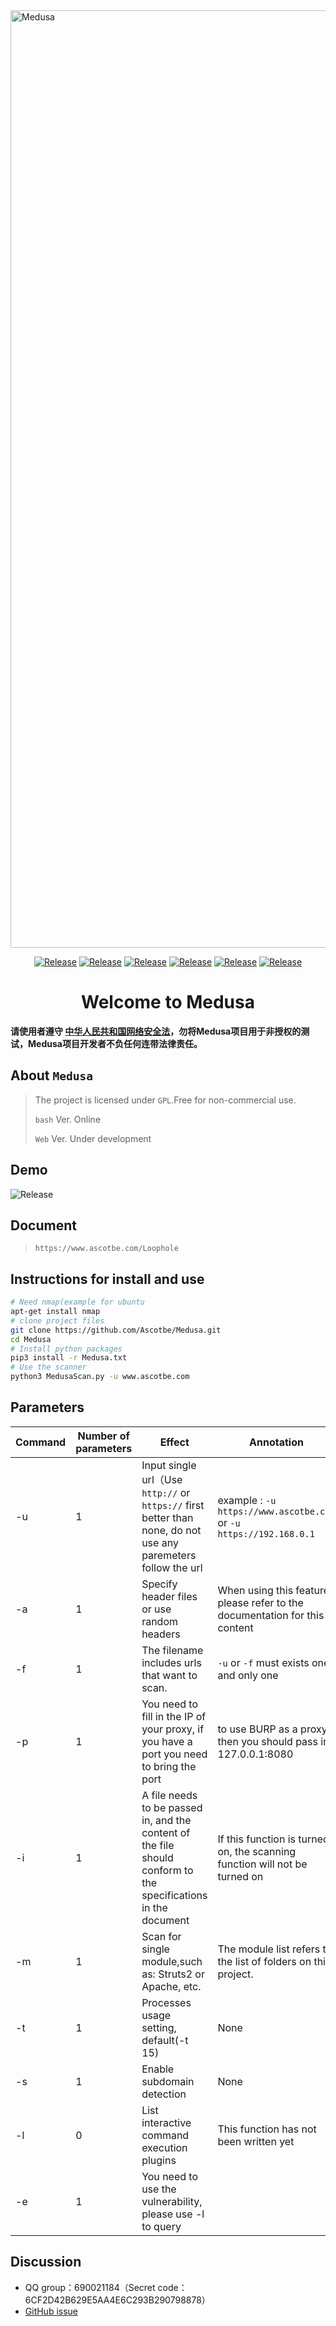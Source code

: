 <img src="https://github.com/Ascotbe/Medusa/blob/master/Medusa.png?raw=true" width="1500" alt="Medusa" /> 

 <p align="center">
    <a href="https://github.com/Ascotbe/Medusa"><img alt="Release" src="https://img.shields.io/badge/Ascotbe-Medusa-green"></a>
    <a href="https://github.com/Ascotbe/Medusa"><img alt="Release" src="https://img.shields.io/badge/python-3.7+-blueviolet"></a>
    <a href="https://github.com/Ascotbe/Medusa"><img alt="Release" src="https://img.shields.io/badge/Version-0.87-red"></a>
    <a href="https://github.com/Ascotbe/Medusa"><img alt="Release" src="https://img.shields.io/badge/LICENSE-GPL-ff69b4"></a>
	<a href="https://github.com/ascotbe/Medusa/stargazers"><img alt="Release" src="https://img.shields.io/github/stars/ascotbe/Medusa.svg"></a>
	<a href="https://github.com/Ascotbe/Medusa"><img alt="Release" src="https://img.shields.io/badge/Plugin-200+-success"></a>
 </p>

<h1 align="center" >Welcome to Medusa</h1>

**请使用者遵守 [中华人民共和国网络安全法](http://www.cac.gov.cn/2016-11/07/c_1119867116.htm)，勿将Medusa项目用于非授权的测试，Medusa项目开发者不负任何连带法律责任。**

## About `Medusa`

> The project is licensed under `GPL`.Free for non-commercial use.
>
> `bash` Ver. Online
>
> `Web` Ver. Under development
## Demo

<img alt="Release" src="https://github.com/Ascotbe/Random-img/blob/master/Medusa/demo.gif?raw=true"  >

## Document

> `https://www.ascotbe.com/Loophole`

## Instructions for install and use

```bash
# Need nmap(example for ubuntu
apt-get install nmap
# clone project files
git clone https://github.com/Ascotbe/Medusa.git
cd Medusa
# Install python packages
pip3 install -r Medusa.txt
# Use the scanner
python3 MedusaScan.py -u www.ascotbe.com
```
## Parameters

| Command | Number of parameters | Effect                                                         | Annotation                                                         |
| ---- | -------- | ------------------------------------------------------------ | ------------------------------------------------------------ |
| -u   | 1        | Input single url（Use `http://` or `https://` first better than none, do not use any paremeters follow the url | example : `-u https://www.ascotbe.com` or `-u https://192.168.0.1`           |
| -a   | 1        | Specify header files or use random headers                                       | When using this feature, please refer to the documentation for this content |
| -f   | 1        | The filename includes urls that want to scan.                              | `-u` or `-f` must exists one and only one                         |
| -p | 1 | You need to fill in the IP of your proxy, if you have a port you need to bring the port | to use BURP as a proxy then you should pass in 127.0.0.1:8080 |
| -i | 1 | A file needs to be passed in, and the content of the file should conform to the specifications in the document | If this function is turned on, the scanning function will not be turned on |
| -m   | 1        | Scan for single module,such as: Struts2 or Apache, etc.                  | The module list refers to the list of folders on this project.                           |
| -t   | 1        | Processes usage setting, default(-t 15)                                      |                                                           None   |
|-s    |1       | Enable subdomain detection|None |
|-l    |0       | List interactive command execution plugins| This function has not been written yet|
|-e    |1       | You need to use the vulnerability, please use -l to query| |

## Discussion

- QQ group：690021184（Secret code：6CF2D42B629E5AA4E6C293B290798878）
- [GitHub issue](https://github.com/Ascotbe/Medusa/issues)

